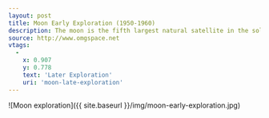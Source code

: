 ```yaml
---
layout: post
title: Moon Early Exploration (1950-1960)
description: The moon is the fifth largest natural satellite in the solar system, and one quarter the diameter of Earth. The presence of the moon orbiting the Earth actually slows down Earth's rotation on it's axis. 
source: http://www.omgspace.net
vtags:
  -
    x: 0.907
    y: 0.778
    text: 'Later Exploration'
    uri: 'moon-late-exploration'
---
```


![Moon exploration]({{ site.baseurl }}/img/moon-early-exploration.jpg)


